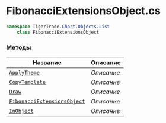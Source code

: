 
# FibonacciExtensionsObject.cs
```csharp
namespace TigerTrade.Chart.Objects.List  
    class FibonacciExtensionsObject
```

### Методы
| Название | Описание |
| --- | --- |
| [`ApplyTheme`](./Методы/ApplyTheme.md) | *Описание* |
| [`CopyTemplate`](./Методы/CopyTemplate.md) | *Описание* |
| [`Draw`](./Методы/Draw.md) | *Описание* |
| [`FibonacciExtensionsObject`](./Методы/FibonacciExtensionsObject.md) | *Описание* |
| [`InObject`](./Методы/InObject.md) | *Описание* |
